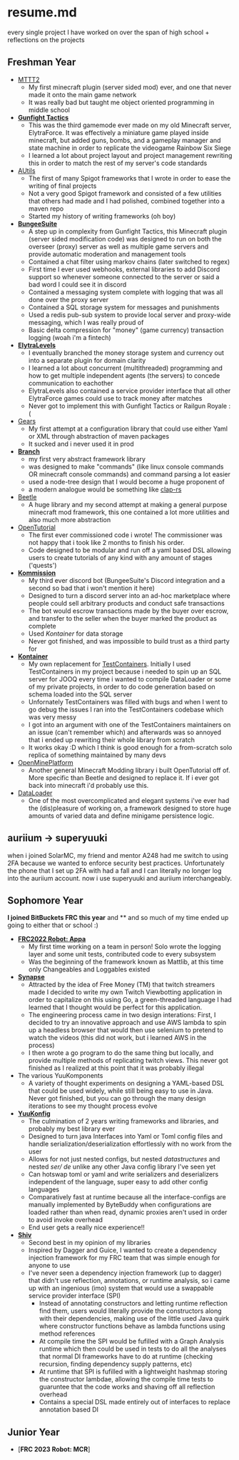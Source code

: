 # resume.md
every single project I have worked on over the span of high school + reflections on the projects

## Freshman Year
- [MTTT2](https://github.com/auriium/MTTT2)
  - My first minecraft plugin (server sided mod) ever, and one that never made it onto the main game network
  - It was really bad but taught me object oriented programming in middle school
- [**Gunfight Tactics**](https://github.com/auriium/GFT.git)
  - This was the third gamemode ever made on my old Minecraft server, ElytraForce. It was effectively a miniature game played inside minecraft, but added guns, bombs, and a gameplay manager and state machine in order to replicate the videogame Rainbow Six Siege
  - I learned a lot about project layout and project management rewriting this in order to match the rest of my server's code standards
- [AUtils](https://github.com/auriium/AUtils)
  - The first of many Spigot frameworks that I wrote in order to ease the writing of final projects
  - Not a very good Spigot framework and consisted of a few utilities that others had made and I had polished, combined together into a maven repo
  - Started my history of writing frameworks (oh boy)
- [**BungeeSuite**](https://github.com/auriium/BungeeSuite)
  - A step up in complexity from Gunfight Tactics, this Minecraft plugin (server sided modification code) was designed to run on both the overseer (proxy) server as well as multiple game servers and provide automatic moderation and management tools
  - Contained a chat filter using markov chains (later switched to regex)
  - First time I ever used webhooks, external libraries to add Discord support so whenever someone connected to the server or said a bad word I could see it in discord
  - Contained a messaging system complete with logging that was all done over the proxy server
  - Contained a SQL storage system for messages and punishments
  - Used a redis pub-sub system to provide local server and proxy-wide messaging, which I was really proud of
  - Basic delta compression for "money" (game currency) transaction logging (woah i'm a fintech)
- [**ElytraLevels**](https://github.com/auriium/ElytraLevels)
  - I eventually branched the money storage system and currency out into a separate plugin for domain clarity
  - I learned a lot about concurrent (multithreaded) programming and how to get multiple independent agents (the servers) to concede communication to eachother
  - ElytraLevels also contained a service provider interface that all other ElytraForce games could use to track money after matches
  - Never got to implement this with Gunfight Tactics or Railgun Royale :(
- [Gears](https://github.com/auriium/Gears)
  - My first attempt at a configuration library that could use either Yaml or XML through abstraction of maven packages
  - It sucked and i never used it in prod
- [**Branch**](https://github.com/auriium/Branch)
  - my first very abstract framework library
  - was designed to make "commands" (like linux console commands OR minecraft console commands) and command parsing a lot easier
  - used a node-tree design that I would become a huge proponent of
  - a modern analogue would be something like [clap-rs](https://github.com/clap-rs/clap)
- [Beetle](https://github.com/auriium/Beetle)
  - A huge library and my second attempt at making a general purpose minecraft mod framework, this one contained a lot more utilities and also much more abstraction
- [OpenTutorial](https://github.com/auriium/OpenTutorial)
  - The first ever commissioned code i wrote! The commissioner was not happy that i took like 2 months to finish his order.
  - Code designed to be modular and run off a yaml based DSL allowing users to create tutorials of any kind with any amount of stages ('quests')
- [**Kommission**](https://github.com/auriium/Kommission/tree/master)
  - My third ever discord bot (BungeeSuite's Discord integration and a second so bad that i won't mention it here)
  - Designed to turn a discord server into an ad-hoc marketplace where people could sell arbitrary products and conduct safe transactions
  - The bot would escrow transactions made by the buyer over escrow, and transfer to the seller when the buyer marked the product as complete
  - Used *Kontainer* for data storage
  - Never got finished, and was impossible to build trust as a third party for
- [**Kontainer**](https://github.com/auriium/Kontainer)
  - My own replacement for [TestContainers](https://github.com/testcontainers). Initially I used TestContainers in my project because i needed to spin up an SQL server for JOOQ every time i wanted to compile DataLoader or some of my private projects, in order to do code generation based on schema loaded into the SQL server
  - Unfornately TestContainers was filled with bugs and when I went to go debug the issues I ran into the TestContainers codebase which was very messy
  - I got into an argument with one of the TestContainers maintainers on an issue (can't remember which) and afterwards was so annoyed that i ended up rewriting their whole library from scratch
  - It works okay :D which I think is good enough for a from-scratch solo replica of something maintained by many devs
- [OpenMinePlatform](https://github.com/auriium/OpenMinePlatform)
  - Another general Minecraft Modding library i built OpenTutorial off of. More specific than Beetle and designed to replace it. If i ever got back into minecraft i'd probably use this.
- [DataLoader](https://github.com/SolarMC-Dev/DataLoader)
  - One of the most overcomplicated and elegant systems i've ever had the (dis)pleasure of working on, a framework designed to store huge amounts of varied data and define minigame persistence logic.

## auriium -> superyuuki
when i joined SolarMC, my friend and mentor A248 had me switch to using 2FA because we wanted to enforce security best practices. Unfortunately the phone that I set up 2FA with had a fall and I can literally no longer log into the auriium account. now i use superyuuki and auriium interchangeably.

## Sophomore Year
**I joined BitBuckets FRC this year** and ** and so much of my time ended up going to either that or school :)
- [**FRC2022 Robot: Appa**](https://github.com/BitBucketsFRC4183/FRC2022-Rapid-React)
  - My first time working on a team in person! Solo wrote the logging layer and some unit tests, contributed code to every subsystem
  - Was the beginning of the framework known as Mattlib, at this time only Changeables and Loggables existed
- [**Synapse**](https://github.com/superyuuki/synapse-core)
  - Attracted by the idea of Free Money (TM) that twitch streamers made I decided to write my own Twitch Viewbotting application in order to capitalize on this using Go, a green-threaded language I had learned that I thought would be perfect for this application.
  - The engineering process came in two design interations: First, I decided to try an innovative approach and use AWS lambda to spin up a headless browser that would then use selenium to pretend to watch the videos (this did not work, but i learned AWS in the process)
  - I then wrote a go program to do the same thing but locally, and provide multiple methods of replicating twitch views. This never got finished as I realized at this point that it was probably illegal
- The various YuuKomponents
  - A variety of thought experiments on designing a YAML-based DSL that could be used widely, while still being easy to use in Java. Never got finished, but you can go through the many design iterations to see my thought process evolve
- [**YuuKonfig**](https://github.com/superyuuki/yuukonfig)
  - The culmination of 2 years writing frameworks and libraries, and probably my best library ever
  - Designed to turn java Interfaces into Yaml or Toml config files and handle serialization/deserialization effortlessly with no work from the user
  - Allows for not just nested configs, but nested *datastructures* and nested *ser/ de* unlike any other Java config library I've seen yet
  - Can hotswap toml or yaml and write serializers and deserializers independent of the language, super easy to add other config languages
  - Comparatively fast at runtime because all the interface-configs are manually implemented by ByteBuddy when configurations are loaded rather than when read, dynamic proxies aren't used in order to avoid invoke overhead
  - End user gets a really nice experience!!
- [**Shiv**](https://github.com/superyuuki/shiv)
  - Second best in my opinion of my libraries
  - Inspired by Dagger and Guice, I wanted to create a dependency injection framework for my FRC team that was simple enough for anyone to use
  - I've never seen a dependency injection framework (up to dagger) that didn't use reflection, annotations, or runtime analysis, so i came up with an ingenious (imo) system that would use a swappable service provider interface (SPI)
    - Instead of annotating constructors and letting runtime reflection find them, users would literally provide the constructors along with their dependencies, making use of the little used Java quirk where constructor functions behave as lambda functions using method references
    - At compile time the SPI would be fufilled with a Graph Analysis runtime which then could be used in tests to do all the analyses that normal DI frameworks have to do at runtime (checking recursion, finding dependency supply patterns, etc)
    - At runtime that SPI is fufilled with a lightweight hashmap storing the constructor lambdae, allowing the compile time tests to guaruntee that the code works and shaving off all reflection overhead
    - Contains a special DSL made entirely out of interfaces to replace annotation based DI
   
## Junior Year
- [**FRC 2023 Robot: MCR**]
